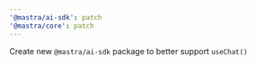 ```yaml
---
'@mastra/ai-sdk': patch
'@mastra/core': patch
---
```


Create new `@mastra/ai-sdk` package to better support `useChat()`

